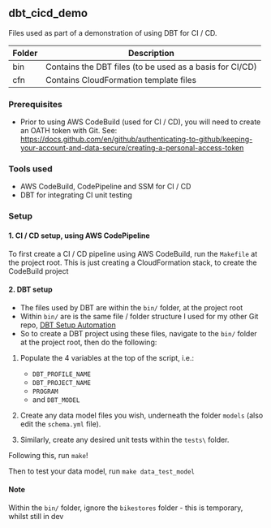 ## dbt_cicd_demo

Files used as part of a demonstration of using DBT for CI / CD.

| Folder                    | Description                                                                                       |
| --------------------------| --------------------------------------------------------------------------------------------------|
| bin            | Contains the DBT files (to be used as a basis for CI/CD) |
| cfn            | Contains CloudFormation template files |


### Prerequisites

* Prior to using AWS CodeBuild (used for CI / CD), you will need to create an OATH token with Git. See: https://docs.github.com/en/github/authenticating-to-github/keeping-your-account-and-data-secure/creating-a-personal-access-token

### Tools used

* AWS CodeBuild, CodePipeline and SSM for CI / CD
* DBT for integrating CI unit testing

### Setup

#### 1. CI / CD setup, using AWS CodePipeline

To first create a CI / CD pipeline using AWS CodeBuild, run the `Makefile` at the project root. This is just creating a CloudFormation stack, to create the CodeBuild project

#### 2. DBT setup

* The files used by DBT are within the `bin/` folder, at the project root
* Within `bin/` are is the same file / folder structure I used for my other Git repo, [DBT Setup Automation](https://github.com/paulf-999/dbt_setup_automation)
* So to create a DBT project using these files, navigate to the `bin/` folder at the project root, then do the following:

1. Populate the 4 variables at the top of the script, i.e.:

    * `DBT_PROFILE_NAME`
    * `DBT_PROJECT_NAME`
    * `PROGRAM`
    * and `DBT_MODEL`

2. Create any data model files you wish, underneath the folder `models` (also edit the `schema.yml` file).
3. Similarly, create any desired unit tests within the `tests\` folder.

Following this, run `make`!

Then to test your data model, run `make data_test_model`

#### Note

Within the `bin/` folder, ignore the `bikestores` folder - this is temporary, whilst still in dev
